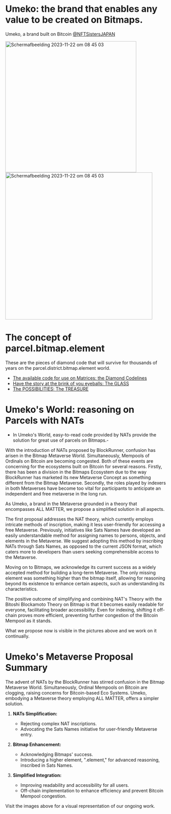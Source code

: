 # Umeko: the brand that enables any value to be created on Bitmaps.
Umeko, a brand built on Bitcoin [@NFTSistersJAPAN](https://twitter.com/@NFTSistersJAPAN)

<img width="409" alt="Scherm­afbeelding 2023-11-22 om 08 45 03" src="https://github.com/wiard/Umeko/assets/900114/c095bc9f-ce5a-49d3-b24b-0f6eacbb877c">

<img width="459" alt="Scherm­afbeelding 2023-11-22 om 08 45 03" src="https://github.com/wiard/Umeko/assets/900114/c3a93396-b255-4518-b7a6-e53d52d92cef">

# The concept of parcel.bitmap.element
These are the pieces of diamond code that will survive for thousands of years on the parcel.district.bitmap.element world.
- [The available code for use on Matrices: the Diamond Codelines](/docs/codebase.md)
- [Have the story at the brink of you eyeballs: The GLASS](/docs/story.md)
- [The POSSIBILITIES: The TREASURE](/docs/usecases.md)


# Umeko's World: reasoning on Parcels with NATs
- In Umeko's World, easy-to-read code provided by NATs provide the solution for great use of parcels on Bitmaps.-


With the introduction of NATs proposed by BlockRunner, confusion has arisen in the Bitmap Metaverse World. Simultaneously, Mempools of Ordinals on Bitcoin are becoming congested. Both of these events are concerning for the ecosystems built on Bitcoin for several reasons. Firstly, there has been a division in the Bitmaps Ecosystem due to the way BlockRunner has marketed its new Metaverse Concept as something different from the Bitmap Metaverse. Secondly, the roles played by indexers in both Metaverses have become too vital for participants to anticipate an independent and free metaverse in the long run.

As Umeko, a brand in the Metaverse grounded in a theory that encompasses ALL MATTER, we propose a simplified solution in all aspects.

The first proposal addresses the NAT theory, which currently employs intricate methods of inscription, making it less user-friendly for accessing a free Metaverse. Previously, initiatives like Sats Names have developed an easily understandable method for assigning names to persons, objects, and elements in the Metaverse. We suggest adopting this method by inscribing NATs through Sats Names, as opposed to the current JSON format, which caters more to developers than users seeking comprehensible access to the Metaverse.

Moving on to Bitmaps, we acknowledge its current success as a widely accepted method for building a long-term Metaverse. The only missing element was something higher than the bitmap itself, allowing for reasoning beyond its existence to enhance certain aspects, such as understanding its characteristics.

The positive outcome of simplifying and combining NAT's Theory with the Bitoshi Blockamoto Theory on Bitmap is that it becomes easily readable for everyone, facilitating broader accessibility. Even for indexing, shifting it off-chain proves more efficient, preventing further congestion of the Bitcoin Mempool as it stands.

What we propose now is visible in the pictures above and we work on it continually.

# Umeko's Metaverse Proposal Summary

The advent of NATs by the BlockRunner has stirred confusion in the Bitmap Metaverse World. Simultaneously, Ordinal Mempools on Bitcoin are clogging, raising concerns for Bitcoin-based Eco Systems. Umeko, embodying a Metaverse theory employing ALL MATTER, offers a simpler solution.

1. **NATs Simplification:**
   - Rejecting complex NAT inscriptions.
   - Advocating the Sats Names initiative for user-friendly Metaverse entry.

2. **Bitmap Enhancement:**
   - Acknowledging Bitmaps' success.
   - Introducing a higher element, ".element," for advanced reasoning, inscribed in Sats Names.

3. **Simplified Integration:**
   - Improving readability and accessibility for all users.
   - Off-chain implementation to enhance efficiency and prevent Bitcoin Mempool congestion.

Visit the images above for a visual representation of our ongoing work.





